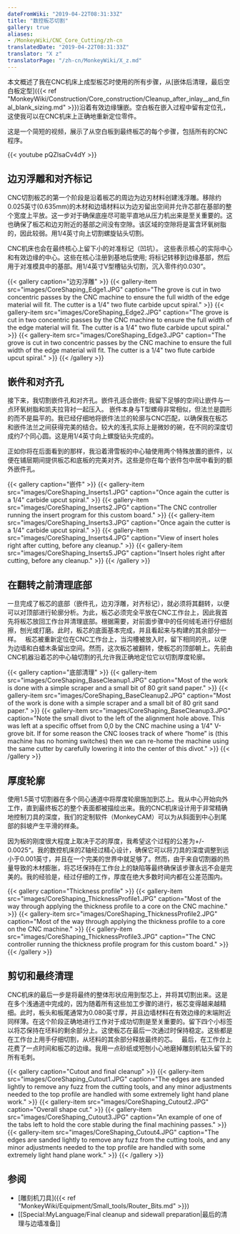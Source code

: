```yaml
---
dateFromWiki: "2019-04-22T08:31:33Z"
title: "数控板芯切割"
gallery: true
aliases:
- /MonkeyWiki/CNC_Core_Cutting/zh-cn
translatedDate: "2019-04-22T08:31:33Z"
translator: "X z"
translatorPage: "/zh-cn/MonkeyWiki/X_z.md"
---
```

本文概述了我在CNC机床上成型板芯时使用的所有步骤，从[嵌体后清理，最后空白板定型]({{< ref "MonkeyWiki/Construction/Core_construction/Cleanup_after_inlay__and_final_blank_sizing.md" >}})沿着有效边缘镶嵌。空白板在嵌入过程中留有定位孔，这使我可以在CNC机床上正确地重新定位零件。

这是一个简短的视频，展示了从空白板到最终板芯的每个步骤，包括所有的CNC程序。

{{< youtube pQZlsaCv4dY >}}


## 边刃浮雕和对齐标记

 
CNC切割板芯的第一个阶段是沿着板芯的周边为边刃材料创建浅浮雕。移除约0.025英寸(0.635mm)的木材和边墙材料以为边刃留出空间并允许芯部在基部的整个宽度上平放。这一步对于确保底座尽可能平直地从压力机出来是至关重要的。这也确保了板芯和边刃附近的基部之间没有空隙。该区域的空隙将是富含环氧树脂的，因此较弱。用1/4英寸向上切割螺旋钻头切割。

CNC机床也会在最终核心上留下小的对准标记（凹坑）。 这些表示核心的实际中心和有效边缘的中心。这些在核心注册到基地后使用; 将标记转移到边缘基部，然后用于对准模具中的基部。用1/4英寸V型槽钻头切割，沉入零件约0.030”。

{{< gallery  caption="边刃浮雕" >}}
{{< gallery-item src="images/CoreShaping_Edge1.JPG" caption="The grove is cut in two concentric passes by the CNC machine to ensure the full width of the edge material will fit. The cutter is a 1/4\" two flute carbide upcut spiral." >}}
{{< gallery-item src="images/CoreShaping_Edge2.JPG" caption="The grove is cut in two concentric passes by the CNC machine to ensure the full width of the edge material will fit. The cutter is a 1/4\" two flute carbide upcut spiral." >}}
{{< gallery-item src="images/CoreShaping_Edge3.JPG" caption="The grove is cut in two concentric passes by the CNC machine to ensure the full width of the edge material will fit. The cutter is a 1/4\" two flute carbide upcut spiral." >}}
{{< /gallery >}}



## 嵌件和对齐孔

 
接下来，我切割嵌件孔和对齐孔。嵌件孔适合嵌件; 我留下足够的空间让嵌件与一点环氧树脂和凯夫拉背衬一起压入。 嵌件本身与T型螺母非常相似，但法兰是圆形的而不是扁平的。我已经仔细地将嵌件法兰的轮廓与CNC匹配，以确保我在板芯和嵌件法兰之间获得完美的结合。较大的浅孔实际上是微妙的碗，在不同的深度切成约7个同心圆。这是用1/4英寸向上螺旋钻头完成的。

正如你将在后面看到的那样，我沿着滑雪板的中心轴使用两个特殊放置的嵌件，以便在铺层期间提供板芯和底板的完美对齐。这些是你在每个嵌件包中居中看到的额外嵌件孔。

{{< gallery  caption="嵌件" >}}
{{< gallery-item src="images/CoreShaping_Inserts1.JPG" caption="Once again the cutter is a 1/4\" carbide upcut spiral." >}}
{{< gallery-item src="images/CoreShaping_Inserts2.JPG" caption="The CNC controller running the insert program for this custom board." >}}
{{< gallery-item src="images/CoreShaping_Inserts3.JPG" caption="Once again the cutter is a 1/4\" carbide upcut spiral." >}}
{{< gallery-item src="images/CoreShaping_Inserts4.JPG" caption="View of insert holes right after cutting, before any cleanup." >}}
{{< gallery-item src="images/CoreShaping_Inserts5.JPG" caption="Insert holes right after cutting, before any cleanup." >}}
{{< /gallery >}}



## 在翻转之前清理底部

 
一旦完成了板芯的底部（嵌件孔，边刃浮雕，对齐标记），就必须将其翻转，以便可以对顶部进行轮廓分析。为此，板芯必须完全平放在CNC工作台上，因此我首先将板芯放回工作台并清理底部。根据需要，对前面步骤中的任何绒毛进行仔细刮擦，刨光或打磨。此时，板芯的底面基本完成，并且看起来与构建的其余部分一样。
 
板芯被重新定位在CNC工作台上，当沟槽被放入时，留下相同的孔，以便为边墙和白蜡木条留出空间。然而，这次板芯被翻转，使板芯的顶部朝上。先前由CNC机器沿着芯的中心轴切割的孔允许我正确地定位它以切割厚度轮廓。

{{< gallery  caption="底部清理" >}}
{{< gallery-item src="images/CoreShaping_BaseCleanup1.JPG" caption="Most of the work is done with a simple scraper and a small bit of 80 grit sand paper." >}}
{{< gallery-item src="images/CoreShaping_BaseCleanup2.JPG" caption="Most of the work is done with a simple scraper and a small bit of 80 grit sand paper." >}}
{{< gallery-item src="images/CoreShaping_BaseCleanup3.JPG" caption="Note the small divot to the left of the alignment hole above. This was left at a specific offset from 0,0 by the CNC machine using a 1/4\" V-grove bit. If for some reason the CNC looses track of where “home” is (this machine has no homing switches) then we can re-home the machine using the same cutter by carefully lowering it into the center of this divot." >}}
{{< /gallery >}}



## 厚度轮廓

 
使用1.5英寸切割器在多个同心通道中将厚度轮廓施加到芯上。我从中心开始向外工作，直到最终板芯的整个表面都被描绘出来。我的CNC机床设计用于非常精确地控制刀具的深度，我们的定制软件（MonkeyCAM）可以为从斜面到中心到尾部的斜坡产生平滑的样条。 

因为板的刚度很大程度上取决于芯的厚度，我希望这个过程的公差为+/- 0.0025“。我的数控机床的Z轴经过精心设计，确保它可以将刀具的深度调整到远小于0.001英寸，并且在一个完美的世界中就足够了。然而，由于来自切割器的热量导致的木材膨胀，将芯坯保持在工作台上的缺陷等最终确保该步骤永远不会是完美的。我的经验是，经过仔细的工作，厚度在绝大多数时间内都在公差范围内。

{{< gallery  caption="Thickness profile" >}}
{{< gallery-item src="images/CoreShaping_ThicknessProfile1.JPG" caption="Most of the way through applying the thickness profile to a core on the CNC machine." >}}
{{< gallery-item src="images/CoreShaping_ThicknessProfile2.JPG" caption="Most of the way through applying the thickness profile to a core on the CNC machine." >}}
{{< gallery-item src="images/CoreShaping_ThicknessProfile3.JPG" caption="The CNC controller running the thickness profile program for this custom board." >}}
{{< /gallery >}}



## 剪切和最终清理

 
CNC机床的最后一步是将最终的整体形状应用到型芯上，并将其切割出来。这是在多个浅通道中完成的，因为随着所有这些加工步骤的进行，板芯变得越来越精细。此时，板头和板尾通常为0.080英寸厚，并且边墙材料在有效边缘的末端附近同样薄。在这个阶段正确地进行工作对于成功切割是至关重要的。留下四个小标签以将芯保持在坯料的剩余部分上。这使板芯在最后一次通过时保持稳定。这些都是在工作台上用手仔细切割，从坯料的其余部分释放最终的芯。
 
最后，在工作台上花费了一点时间和板芯的边缘。我用一点砂纸或短刨小心地磨掉雕刻机钻头留下的所有毛刺。

{{< gallery  caption="Cutout and final cleanup" >}}
{{< gallery-item src="images/CoreShaping_Cutout1.JPG" caption="The edges are sanded lightly to remove any fuzz from the cutting tools, and any minor adjustments needed to the top profile are handled with some extremely light hand plane work." >}}
{{< gallery-item src="images/CoreShaping_Cutout2.JPG" caption="Overall shape cut." >}}
{{< gallery-item src="images/CoreShaping_Cutout3.JPG" caption="An example of one of the tabs left to hold the core stable during the final machining passes." >}}
{{< gallery-item src="images/CoreShaping_Cutout4.JPG" caption="The edges are sanded lightly to remove any fuzz from the cutting tools, and any minor adjustments needed to the top profile are handled with some extremely light hand plane work." >}}
{{< /gallery >}}



## 参阅

- [雕刻机刀具]({{< ref "MonkeyWiki/Equipment/Small_tools/Router_Bits.md" >}})
- [[Special:MyLanguage/Final cleanup and sidewall preparation|最后的清理与边墙准备]]


